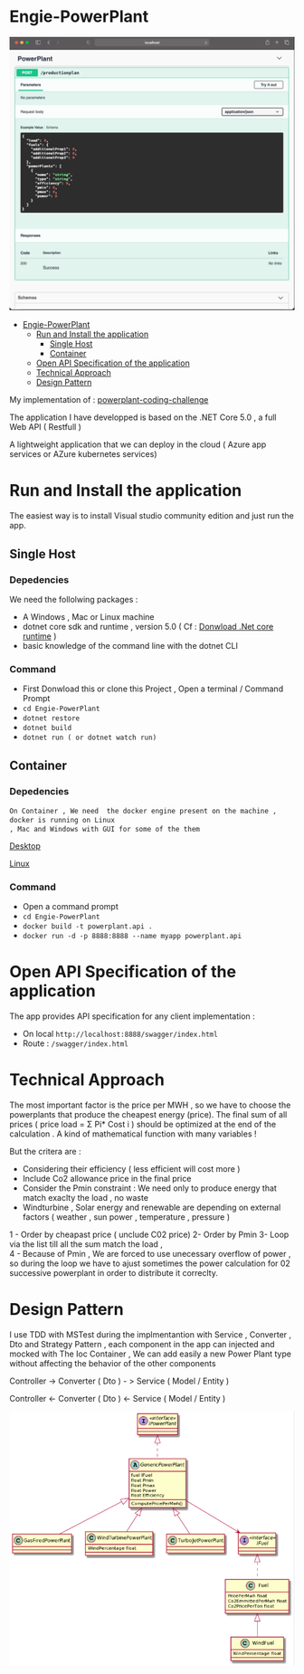


# Engie-PowerPlant

![](logos/swagger.png)


- [Engie-PowerPlant](#engie-powerplant)
  * [Run  and Install the application](#run-and-install-the-application)
    + [Single Host](#single-host)
    + [Container](#container)
  * [Open API Specification of the application](#open-api-specification-of-the-application ) 
  * [Technical Approach](#technical-approach)
  * [ Design Pattern ](#design-pattern )
     
        




My implementation of : [powerplant-coding-challenge](https://github.com/gem-spaas/powerplant-coding-challenge)

The application I have developped is based on the .NET Core 5.0  ,  a full Web API ( Restfull ) 

A lightweight application that we can deploy in the cloud ( Azure app services or  AZure kubernetes services) 

# Run and Install the application
The easiest way is to install Visual studio community edition and just run the app.

## Single Host
### Depedencies
 We need the follolwing packages :
  - A Windows , Mac or Linux machine 
  - dotnet core sdk and runtime , version 5.0  ( Cf : [Donwload .Net core runtime](https://dotnet.microsoft.com/download) )
  - basic knowledge of the  command line with the dotnet CLI
    
### Command

  - First Donwload this or clone this Project , Open a terminal / Command Prompt
  - `cd Engie-PowerPlant`
  - `dotnet restore`
  -  `dotnet build` 
  -  `dotnet run ( or dotnet watch run)` 
     
## Container
### Depedencies
    On Container , We need  the docker engine present on the machine , docker is running on Linux 
    , Mac and Windows with GUI for some of the them
   [Desktop](https://www.docker.com/products/docker-desktop)
   
   [Linux](https://docs.docker.com/engine/install)
    
    
### Command
- Open a command prompt 
- `cd Engie-PowerPlant`
- `docker build -t powerplant.api . `
- `docker run -d -p 8888:8888 --name myapp powerplant.api`


  
# Open API Specification of the application

The app provides API specification for any client implementation : 

- On local `http://localhost:8888/swagger/index.html`
- Route : `/swagger/index.html`

# Technical Approach

The most important factor is the price per MWH   , so we have to choose the powerplants that produce the cheapest energy (price).
The final sum of all prices (  price load = Σ Pi* Cost i ) should be optimized at the end of the calculation . A kind of mathematical function with many variables !

But the critera are : 

- Considering their efficiency ( less efficient will cost more )
- Include Co2 allowance price in the final price 
- Consider the Pmin constraint : We need only to produce energy that match exaclty the load , no waste 
- Windturbine , Solar energy and renewable are depending on external factors ( weather , sun power , temperature , pressure ) 


1 - Order by cheapast price ( unclude C02 price) 
2-  Order by Pmin 
3- Loop via the list till all the sum match the load ,  
4 - Because of Pmin ,  We are forced to use  unecessary overflow of power , so during the loop we have to  ajust sometimes the power calculation for 02 successive powerplant in order to distribute it correclty.


# Design Pattern 

I use TDD with MSTest during the implmentantion with  Service , Converter , Dto  and  Strategy Pattern , each component in the app can injected and mocked with 
The Ioc Container , We can add easily a new Power Plant type without affecting the behavior of the other components 

Controller ->  Converter ( Dto ) - >  Service ( Model / Entity ) 


Controller <-  Converter ( Dto ) <-  Service ( Model / Entity ) 


![](logos/powerplantclass-diag.png)







 


